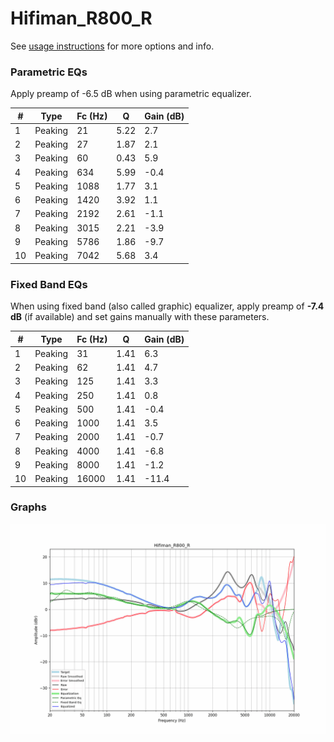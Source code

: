 # Hifiman_R800_R
See [usage instructions](https://github.com/jaakkopasanen/AutoEq#usage) for more options and info.

### Parametric EQs
Apply preamp of -6.5 dB when using parametric equalizer.

|   # | Type    |   Fc (Hz) |    Q |   Gain (dB) |
|-----|---------|-----------|------|-------------|
|   1 | Peaking |        21 | 5.22 |         2.7 |
|   2 | Peaking |        27 | 1.87 |         2.1 |
|   3 | Peaking |        60 | 0.43 |         5.9 |
|   4 | Peaking |       634 | 5.99 |        -0.4 |
|   5 | Peaking |      1088 | 1.77 |         3.1 |
|   6 | Peaking |      1420 | 3.92 |         1.1 |
|   7 | Peaking |      2192 | 2.61 |        -1.1 |
|   8 | Peaking |      3015 | 2.21 |        -3.9 |
|   9 | Peaking |      5786 | 1.86 |        -9.7 |
|  10 | Peaking |      7042 | 5.68 |         3.4 |

### Fixed Band EQs
When using fixed band (also called graphic) equalizer, apply preamp of **-7.4 dB** (if available) and set gains manually with these parameters.

|   # | Type    |   Fc (Hz) |    Q |   Gain (dB) |
|-----|---------|-----------|------|-------------|
|   1 | Peaking |        31 | 1.41 |         6.3 |
|   2 | Peaking |        62 | 1.41 |         4.7 |
|   3 | Peaking |       125 | 1.41 |         3.3 |
|   4 | Peaking |       250 | 1.41 |         0.8 |
|   5 | Peaking |       500 | 1.41 |        -0.4 |
|   6 | Peaking |      1000 | 1.41 |         3.5 |
|   7 | Peaking |      2000 | 1.41 |        -0.7 |
|   8 | Peaking |      4000 | 1.41 |        -6.8 |
|   9 | Peaking |      8000 | 1.41 |        -1.2 |
|  10 | Peaking |     16000 | 1.41 |       -11.4 |

### Graphs
![](./Hifiman_R800_R.png)
